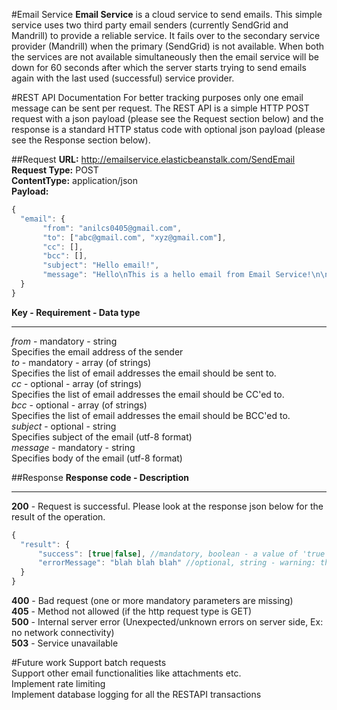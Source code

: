 #Email Service
**Email Service** is a cloud service to send emails. This simple service uses two third party email senders (currently SendGrid and Mandrill) to provide a reliable service. It fails over to the secondary service provider (Mandrill) when the primary (SendGrid) is not available. When both the services are not available simultaneously then the email service will be down for 60 seconds after which the server starts trying to send emails again with the last used (successful) service provider. 


#REST API Documentation
For better tracking purposes only one email message can be sent per request. The REST API is a simple HTTP POST request with a json payload (please see the Request section below) and the response is a standard HTTP status code with optional json payload (please see the Response section below).

##Request
**URL:** http://emailservice.elasticbeanstalk.com/SendEmail  
**Request Type:** POST  
**ContentType:** application/json  
**Payload:**  
```javascript
{
  "email": {
       "from": "anilcs0405@gmail.com",              
       "to": ["abc@gmail.com", "xyz@gmail.com"],   
       "cc": [],                                   
       "bcc": [],                                   
       "subject": "Hello email!",                   
       "message": "Hello\nThis is a hello email from Email Service!\n\nThank You\nEmail Service." 
  }
}
```
**Key - Requirement - Data type**  
_______________________________________   
*from* - mandatory - string  
Specifies the email address of the sender  
*to* - mandatory - array (of strings)  
Specifies the list of email addresses the email should be sent to.  
*cc* - optional - array (of strings)  
Specifies the list of email addresses the email should be CC'ed to.  
*bcc* - optional - array (of strings)  
Specifies the list of email addresses the email should be BCC'ed to.  
*subject* - optional - string  
Specifies subject of the email (utf-8 format)  
*message* - mandatory - string  
Specifies body of the email (utf-8 format)  

##Response
**Response code - Description**  
_______________________________   
**200** - Request is successful. Please look at the response json below for the result of the operation.  
```javascript
{
  "result": {
      "success": [true|false], //mandatory, boolean - a value of 'true' will ensure that email was sent, but delivery is not guranteed.
      "errorMessage": "blah blah blah" //optional, string - warning: this is not a standard error code
  }
}
```
**400** - Bad request (one or more mandatory parameters are missing)  
**405** - Method not allowed  (if the http request type is GET)  
**500** - Internal server error (Unexpected/unknown errors on server side, Ex: no network connectivity)  
**503** - Service unavailable  
  
#Future work
Support batch requests  
Support other email functionalities like attachments etc.  
Implement rate limiting  
Implement database logging for all the RESTAPI transactions  
